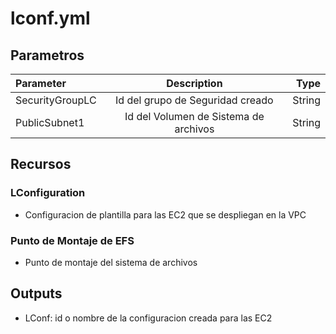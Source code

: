 # lconf.yml

## Parametros
| Parameter      | Description | Type    |
| :---        |    :----:   |          ---: |
| SecurityGroupLC     | Id del grupo de Seguridad creado  |   String |
| PublicSubnet1     |  Id del Volumen de Sistema de archivos  |   String |


## Recursos

### LConfiguration
* Configuracion de plantilla para las EC2 que se despliegan en la VPC

### Punto de Montaje de EFS
* Punto de montaje del sistema de archivos

## Outputs
* LConf: id o nombre de la configuracion creada para las EC2

